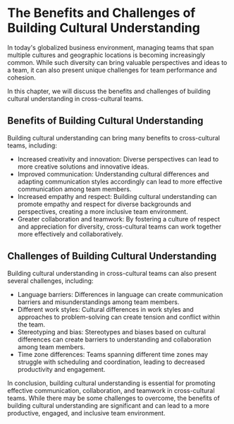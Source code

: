 # The Benefits and Challenges of Building Cultural Understanding

In today's globalized business environment, managing teams that span multiple cultures and geographic locations is becoming increasingly common. While such diversity can bring valuable perspectives and ideas to a team, it can also present unique challenges for team performance and cohesion.

In this chapter, we will discuss the benefits and challenges of building cultural understanding in cross-cultural teams.

Benefits of Building Cultural Understanding
-------------------------------------------

Building cultural understanding can bring many benefits to cross-cultural teams, including:

* Increased creativity and innovation: Diverse perspectives can lead to more creative solutions and innovative ideas.
* Improved communication: Understanding cultural differences and adapting communication styles accordingly can lead to more effective communication among team members.
* Increased empathy and respect: Building cultural understanding can promote empathy and respect for diverse backgrounds and perspectives, creating a more inclusive team environment.
* Greater collaboration and teamwork: By fostering a culture of respect and appreciation for diversity, cross-cultural teams can work together more effectively and collaboratively.

Challenges of Building Cultural Understanding
---------------------------------------------

Building cultural understanding in cross-cultural teams can also present several challenges, including:

* Language barriers: Differences in language can create communication barriers and misunderstandings among team members.
* Different work styles: Cultural differences in work styles and approaches to problem-solving can create tension and conflict within the team.
* Stereotyping and bias: Stereotypes and biases based on cultural differences can create barriers to understanding and collaboration among team members.
* Time zone differences: Teams spanning different time zones may struggle with scheduling and coordination, leading to decreased productivity and engagement.

In conclusion, building cultural understanding is essential for promoting effective communication, collaboration, and teamwork in cross-cultural teams. While there may be some challenges to overcome, the benefits of building cultural understanding are significant and can lead to a more productive, engaged, and inclusive team environment.

